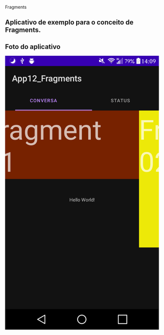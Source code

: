 Fragments

Aplicativo de exemplo para o conceito de Fragments.
---

## Foto do aplicativo

![App](/App12_Fragments/readme-images/app.png)